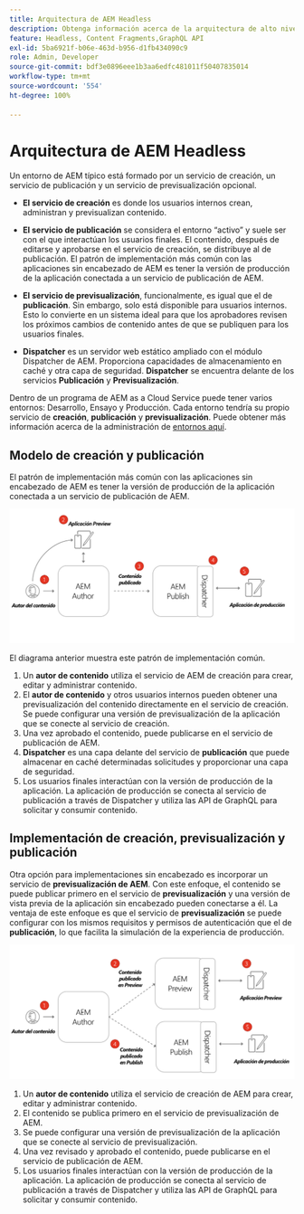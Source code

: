 ```yaml
---
title: Arquitectura de AEM Headless
description: Obtenga información acerca de la arquitectura de alto nivel para Adobe Experience Manager en relación con una implementación sin encabezado. Comprenda la función de los servicios de AEM de creación, de previsualización y de publicación y el patrón de implementación recomendado para aplicaciones sin encabezado.
feature: Headless, Content Fragments,GraphQL API
exl-id: 5ba6921f-b06e-463d-b956-d1fb434090c9
role: Admin, Developer
source-git-commit: bdf3e0896eee1b3aa6edfc481011f50407835014
workflow-type: tm+mt
source-wordcount: '554'
ht-degree: 100%

---
```


# Arquitectura de AEM Headless

Un entorno de AEM típico está formado por un servicio de creación, un servicio de publicación y un servicio de previsualización opcional.

* **El servicio de creación** es donde los usuarios internos crean, administran y previsualizan contenido.

* **El servicio de publicación** se considera el entorno “activo” y suele ser con el que interactúan los usuarios finales. El contenido, después de editarse y aprobarse en el servicio de creación, se distribuye al de publicación. El patrón de implementación más común con las aplicaciones sin encabezado de AEM es tener la versión de producción de la aplicación conectada a un servicio de publicación de AEM.

* **El servicio de previsualización**, funcionalmente, es igual que el de **publicación**. Sin embargo, solo está disponible para usuarios internos. Esto lo convierte en un sistema ideal para que los aprobadores revisen los próximos cambios de contenido antes de que se publiquen para los usuarios finales.

* **Dispatcher** es un servidor web estático ampliado con el módulo Dispatcher de AEM. Proporciona capacidades de almacenamiento en caché y otra capa de seguridad. **Dispatcher** se encuentra delante de los servicios **Publicación** y **Previsualización**.

Dentro de un programa de AEM as a Cloud Service puede tener varios entornos: Desarrollo, Ensayo y Producción. Cada entorno tendría su propio servicio de **creación**, **publicación** y **previsualización**. Puede obtener más información acerca de la administración de [entornos aquí](/help/implementing/cloud-manager/manage-environments.md).

## Modelo de creación y publicación

El patrón de implementación más común con las aplicaciones sin encabezado de AEM es tener la versión de producción de la aplicación conectada a un servicio de publicación de AEM.

![Arquitectura de creación y publicación](assets/autho-publish-architecture-diagram.png)

El diagrama anterior muestra este patrón de implementación común.

1. Un **autor de contenido** utiliza el servicio de AEM de creación para crear, editar y administrar contenido.
1. El **autor de contenido** y otros usuarios internos pueden obtener una previsualización del contenido directamente en el servicio de creación. Se puede configurar una versión de previsualización de la aplicación que se conecte al servicio de creación.
1. Una vez aprobado el contenido, puede publicarse en el servicio de publicación de AEM.
1. **Dispatcher** es una capa delante del servicio de **publicación** que puede almacenar en caché determinadas solicitudes y proporcionar una capa de seguridad.
1. Los usuarios finales interactúan con la versión de producción de la aplicación. La aplicación de producción se conecta al servicio de publicación a través de Dispatcher y utiliza las API de GraphQL para solicitar y consumir contenido.

## Implementación de creación, previsualización y publicación

Otra opción para implementaciones sin encabezado es incorporar un servicio de **previsualización de AEM**. Con este enfoque, el contenido se puede publicar primero en el servicio de **previsualización** y una versión de vista previa de la aplicación sin encabezado pueden conectarse a él. La ventaja de este enfoque es que el servicio de **previsualización** se puede configurar con los mismos requisitos y permisos de autenticación que el de **publicación**, lo que facilita la simulación de la experiencia de producción.

![Arquitectura de creación, previsualización y publicación](assets/author-preview-publish-architecture-diagram.png)

1. Un **autor de contenido** utiliza el servicio de creación de AEM para crear, editar y administrar contenido.
1. El contenido se publica primero en el servicio de previsualización de AEM.
1. Se puede configurar una versión de previsualización de la aplicación que se conecte al servicio de previsualización.
1. Una vez revisado y aprobado el contenido, puede publicarse en el servicio de publicación de AEM.
1. Los usuarios finales interactúan con la versión de producción de la aplicación. La aplicación de producción se conecta al servicio de publicación a través de Dispatcher y utiliza las API de GraphQL para solicitar y consumir contenido.
